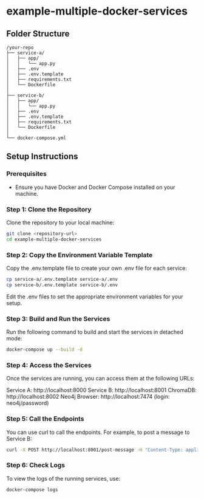# example-multiple-docker-services

## Folder Structure

```text
/your-repo
├── service-a/
│   ├── app/
│   │   └── app.py
│   ├── .env
│   ├── .env.template
│   ├── requirements.txt
│   └── Dockerfile
│
├── service-b/
│   ├── app/
│   │   └── app.py
│   ├── .env
│   ├── .env.template
│   ├── requirements.txt
│   └── Dockerfile
│
└── docker-compose.yml
```

## Setup Instructions

### Prerequisites
- Ensure you have Docker and Docker Compose installed on your machine.

### Step 1: Clone the Repository
Clone the repository to your local machine:
```sh
git clone <repository-url>
cd example-multiple-docker-services
```
### Step 2: Copy the Environment Variable Template
Copy the .env.template file to create your own .env file for each service:
```sh
cp service-a/.env.template service-a/.env
cp service-b/.env.template service-b/.env
```
Edit the .env files to set the appropriate environment variables for your setup.
### Step 3: Build and Run the Services
Run the following command to build and start the services in detached mode:
```sh
docker-compose up --build -d
```
### Step 4: Access the Services
Once the services are running, you can access them at the following URLs:

Service A: http://localhost:8000
Service B: http://localhost:8001
ChromaDB: http://localhost:8002
Neo4j Browser: http://localhost:7474 (login: neo4j/password)

### Step 5: Call the Endpoints
You can use curl to call the endpoints. For example, to post a message to Service B:

```sh
curl -X POST http://localhost:8001/post-message -H "Content-Type: application/json" -d '{"content": "Hello, Service B!"}'
```

### Step 6: Check Logs
To view the logs of the running services, use:

```sh
docker-compose logs
```
